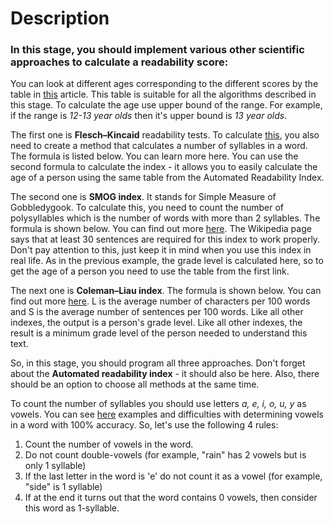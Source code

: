 # Description
### In this stage, you should implement various other scientific approaches to calculate a readability score:

You can look at different ages corresponding to the different scores by the table in [this](https://en.wikipedia.org/wiki/Automated_readability_index) article. This table is suitable for all the algorithms described in this stage. To calculate the age use upper bound of the range. For example, if the range is *12-13 year olds* then it's upper bound is *13 year olds*.

The first one is **Flesch–Kincaid** readability tests. To calculate [this](https://en.wikipedia.org/wiki/Flesch%E2%80%93Kincaid_readability_tests), you also need to create a method that calculates a number of syllables in a word. The formula is listed below. You can learn more here. You can use the second formula to calculate the index - it allows you to easily calculate the age of a person using the same table from the Automated Readability Index.

The second one is **SMOG index**. It stands for Simple Measure of Gobbledygook. To calculate this, you need to count the number of polysyllables which is the number of words with more than 2 syllables. The formula is shown below. You can find out more [here](https://en.wikipedia.org/wiki/SMOG). The Wikipedia page says that at least 30 sentences are required for this index to work properly. Don't pay attention to this, just keep it in mind when you use this index in real life. As in the previous example, the grade level is calculated here, so to get the age of a person you need to use the table from the first link.

The next one is **Coleman–Liau index**. The formula is shown below. You can find out more [here](http://en.wikipedia.org/wiki/Coleman%E2%80%93Liau_index). L is the average number of characters per 100 words and S is the average number of sentences per 100 words. Like all other indexes, the output is a person's grade level. Like all other indexes, the result is a minimum grade level of the person needed to understand this text.

So, in this stage, you should program all three approaches. Don't forget about the **Automated readability index** - it should also be here. Also, there should be an option to choose all methods at the same time.

To count the number of syllables you should use letters *a, e, i, o, u, y* as vowels. You can see [here](https://simple.wikipedia.org/wiki/Vowel) examples and difficulties with determining vowels in a word with 100% accuracy. So, let's use the following 4 rules:

1. Count the number of vowels in the word.
2. Do not count double-vowels (for example, "rain" has 2 vowels but is only 1 syllable)
3. If the last letter in the word is 'e' do not count it as a vowel (for example, "side" is 1 syllable) 
4. If at the end it turns out that the word contains 0 vowels, then consider this word as 1-syllable.


